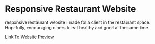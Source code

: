 # Responsive Restaurant Website 
responsive restaurant website I made for a client in the restaurant space. Hopefully, encouraging others to eat healthy and good at the same time.

[Link To Website Preview](https://rb.gy/o8laxv)

